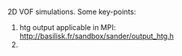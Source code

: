 2D VOF simulations.
Some key-points:
1. htg output applicable in MPI:
http://basilisk.fr/sandbox/sander/output_htg.h
2. 
